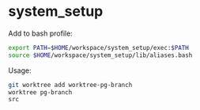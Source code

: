 # system_setup


Add to bash profile: 

```bash
export PATH=$HOME/workspace/system_setup/exec:$PATH
source $HOME/workspace/system_setup/lib/aliases.bash
```


Usage:

```bash
git worktree add worktree-pg-branch
worktree pg-branch
src
```